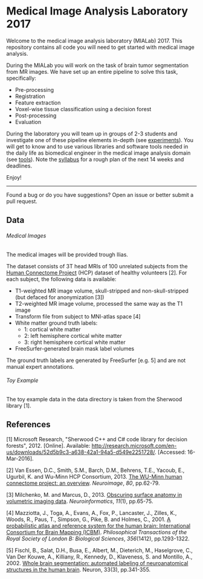 # Medical Image Analysis Laboratory 2017

Welcome to the medical image analysis laboratory (MIALab) 2017.
This repository contains all code you will need to get started with medical image analysis.

During the MIALab you will work on the task of brain tumor segmentation from MR images.
We have set up an entire pipeline to solve this task, specifically:

- Pre-processing
- Registration
- Feature extraction
- Voxel-wise tissue classification using a decision forest
- Post-processing
- Evaluation

During the laboratory you will team up in groups of 2-3 students and investigate one of these pipeline elements in-depth (see [experiments](docs/experiments.md)).
You will get to know and to use various libraries and software tools needed in the daily life as biomedical engineer in the medical image analysis domain (see [tools](docs/tools.md)).
Note the [syllabus](docs/syllabus.rst) for a rough plan of the next 14 weeks and deadlines.

Enjoy!

----

Found a bug or do you have suggestions? Open an issue or better submit a pull request.

## Data

###### Medical Images

The medical images will be provided trough Ilias.

The dataset consists of 3T head MRIs of 100 unrelated subjects from the [Human Connectome Project](https://www.humanconnectome.org/) (HCP) dataset of healthy volunteers [2]. For each subject, the following data is available:

* T1-weighted MR image volume, skull-stripped and non-skull-stripped (but defaced for anonymization [3])
* T2-weighted MR image volume, processed the same way as the T1 image
* Transform file from subject to MNI-atlas space [4]
* White matter ground truth labels:
  * 1: cortical white matter
  * 2: left hemisphere cortical white matter
  * 3: right hemisphere cortical white matter
* FreeSurfer-generated brain mask label volumes

The ground truth labels are generated by FreeSurfer [e.g. 5]  and are not manual expert annotations.

###### Toy Example

The toy example data in the data directory is taken from the Sherwood library [1].

## References

[1] Microsoft Research, "Sherwood C++ and C# code library for decision forests", 2012. [Online]. Available: http://research.microsoft.com/en-us/downloads/52d5b9c3-a638-42a1-94a5-d549e2251728/. [Accessed: 16-Mar-2016].

[2] Van Essen, D.C., Smith, S.M., Barch, D.M., Behrens, T.E., Yacoub, E., Ugurbil, K. and Wu-Minn HCP Consortium, 2013. [The WU-Minn human connectome project: an overview](http://www.sciencedirect.com/science/article/pii/S1053811913005351). *Neuroimage*, *80*, pp.62-79. 

[3] Milchenko, M. and Marcus, D., 2013. [Obscuring surface anatomy in volumetric imaging data](https://link.springer.com/article/10.1007/s12021-012-9160-3). *Neuroinformatics*, *11*(1), pp.65-75.

[4] Mazziotta, J., Toga, A., Evans, A., Fox, P., Lancaster, J., Zilles, K., Woods, R., Paus, T., Simpson, G., Pike, B. and Holmes, C., 2001. [A probabilistic atlas and reference system for the human brain: International Consortium for Brain Mapping (ICBM)](http://rstb.royalsocietypublishing.org/content/356/1412/1293.short). *Philosophical Transactions of the Royal Society of London B: Biological Sciences*, *356*(1412), pp.1293-1322.

[5] Fischl, B., Salat, D.H., Busa, E., Albert, M., Dieterich, M., Haselgrove, C., Van Der Kouwe, A., Killiany, R., Kennedy, D., Klaveness, S. and Montillo, A., 2002. [Whole brain segmentation: automated labeling of neuroanatomical structures in the human brain](http://www.sciencedirect.com/science/article/pii/S089662730200569X). Neuron, 33(3), pp.341-355.

